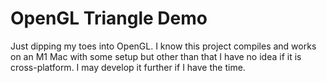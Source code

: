 # OpenGL Triangle Demo

Just dipping my toes into OpenGL. I know this project compiles and works on an
M1 Mac with some setup but other than that I have no idea if it is
cross-platform. I may develop it further if I have the time.
